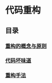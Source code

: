 # 代码重构

## 目录

### [重构的概念与原则](./refactoring-concepts-and-principles/refactoring-concepts-and-principles.md)

### [代码坏味道](./bad-smells-in-code/bad-smells-in-code.md)

### [重构手法](./refactoring-techniques/refactoring-techniques.md)